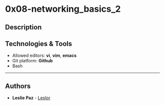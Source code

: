 # 0x08-networking_basics_2
> 

## Description


## Technologies & Tools
+ Allowed editors: **vi**, **vim**, **emacs**
+ Git platform: **Github**
+ Bash
---

## Authors
* **Leslie Paz** - [Leslor](https://github.com/Leslor)
